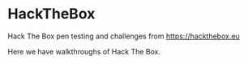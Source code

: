 # HackTheBox
Hack The Box pen testing and challenges from https://hackthebox.eu

Here we have walkthroughs of Hack The Box. 